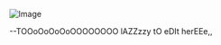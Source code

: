 ![Image](https://github.com/user-attachments/assets/c6555fef-311f-410c-b17f-1d60bb400e9a)




--TOOoOoOoOoOOOOOOOO lAZZzzy tO eDIt herEEe,,

